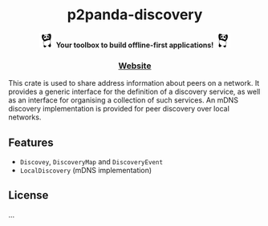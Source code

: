 <h1 align="center">p2panda-discovery</h1>

<div align="center">
  <img src="https://raw.githubusercontent.com/p2panda/.github/main/assets/panda-left.gif" width="auto" height="30px">
  <strong>Your toolbox to build offline-first applications!</strong>
  <img src="https://raw.githubusercontent.com/p2panda/.github/main/assets/panda-right.gif" width="auto" height="30px">
</div>

<div align="center">
  <h3>
    <a href="https://p2panda.org">
      Website
    </a>
  </h3>
</div>

This crate is used to share address information about peers on a network.
It provides a generic interface for the definition of a discovery service, as well as an interface for organising a collection of such services.
An mDNS discovery implementation is provided for peer discovery over local networks.

## Features

* `Discovey`, `DiscoveryMap` and `DiscoveryEvent`
* `LocalDiscovery` (mDNS implementation)

## License

...
